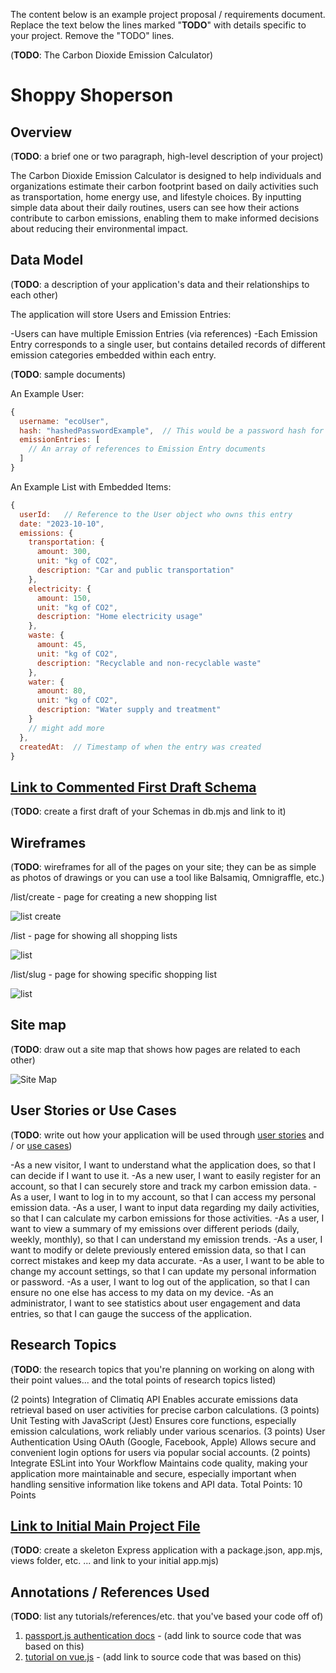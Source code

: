 The content below is an example project proposal / requirements document. Replace the text below the lines marked "__TODO__" with details specific to your project. Remove the "TODO" lines.

(__TODO__: The Carbon Dioxide Emission Calculator)

# Shoppy Shoperson 

## Overview

(__TODO__: a brief one or two paragraph, high-level description of your project)

The Carbon Dioxide Emission Calculator is designed to help individuals and organizations estimate their carbon footprint based on daily activities such as transportation, home energy use, and lifestyle choices. By inputting simple data about their daily routines, users can see how their actions contribute to carbon emissions, enabling them to make informed decisions about reducing their environmental impact.


## Data Model

(__TODO__: a description of your application's data and their relationships to each other) 


The application will store Users and Emission Entries:

-Users can have multiple Emission Entries (via references)
-Each Emission Entry corresponds to a single user, but contains detailed records of different emission categories embedded within each entry.

(__TODO__: sample documents)

An Example User:

```javascript
{
  username: "ecoUser",
  hash: "hashedPasswordExample",  // This would be a password hash for user authentication
  emissionEntries: [
    // An array of references to Emission Entry documents
  ]
}

```

An Example List with Embedded Items:

```javascript
{
  userId:   // Reference to the User object who owns this entry
  date: "2023-10-10",
  emissions: {
    transportation: {
      amount: 300, 
      unit: "kg of CO2", 
      description: "Car and public transportation"
    },
    electricity: {
      amount: 150, 
      unit: "kg of CO2",
      description: "Home electricity usage"
    },
    waste: {
      amount: 45, 
      unit: "kg of CO2",
      description: "Recyclable and non-recyclable waste"
    },
    water: {
      amount: 80, 
      unit: "kg of CO2",
      description: "Water supply and treatment"
    }
    // might add more
  },
  createdAt:  // Timestamp of when the entry was created
}

```


## [Link to Commented First Draft Schema](https://github.com/nyu-csci-ua-0467-001-002-fall-2024/final-project-ns5376/blob/master/db.mjs) 

(__TODO__: create a first draft of your Schemas in db.mjs and link to it)

## Wireframes

(__TODO__: wireframes for all of the pages on your site; they can be as simple as photos of drawings or you can use a tool like Balsamiq, Omnigraffle, etc.)

/list/create - page for creating a new shopping list

![list create](documentation/list-create.png)

/list - page for showing all shopping lists

![list](documentation/list.png)

/list/slug - page for showing specific shopping list

![list](documentation/list-slug.png)

## Site map

(__TODO__: draw out a site map that shows how pages are related to each other)

![Site Map](https://github.com/nyu-csci-ua-0467-001-002-fall-2024/final-project-ns5376/blob/master/documentation/sitemap.jpg)


## User Stories or Use Cases

(__TODO__: write out how your application will be used through [user stories](http://en.wikipedia.org/wiki/User_story#Format) and / or [use cases](https://en.wikipedia.org/wiki/Use_case))

-As a new visitor, I want to understand what the application does, so that I can decide if I want to use it.
-As a new user, I want to easily register for an account, so that I can securely store and track my carbon emission data.
-As a user, I want to log in to my account, so that I can access my personal emission data.
-As a user, I want to input data regarding my daily activities, so that I can calculate my carbon emissions for those activities.
-As a user, I want to view a summary of my emissions over different periods (daily, weekly, monthly), so that I can understand my emission trends.
-As a user, I want to modify or delete previously entered emission data, so that I can correct mistakes and keep my data accurate.
-As a user, I want to be able to change my account settings, so that I can update my personal information or password.
-As a user, I want to log out of the application, so that I can ensure no one else has access to my data on my device.
-As an administrator, I want to see statistics about user engagement and data entries, so that I can gauge the success of the application.

## Research Topics

(__TODO__: the research topics that you're planning on working on along with their point values... and the total points of research topics listed)

(2 points) Integration of Climatiq API
Enables accurate emissions data retrieval based on user activities for precise carbon calculations.
(3 points) Unit Testing with JavaScript (Jest)
Ensures core functions, especially emission calculations, work reliably under various scenarios.
(3 points) User Authentication Using OAuth (Google, Facebook, Apple)
Allows secure and convenient login options for users via popular social accounts.
(2 points) Integrate ESLint into Your Workflow
Maintains code quality, making your application more maintainable and secure, especially important when handling sensitive information like tokens and API data.
Total Points: 10 Points


## [Link to Initial Main Project File](app.mjs) 

(__TODO__: create a skeleton Express application with a package.json, app.mjs, views folder, etc. ... and link to your initial app.mjs)

## Annotations / References Used

(__TODO__: list any tutorials/references/etc. that you've based your code off of)

1. [passport.js authentication docs](http://passportjs.org/docs) - (add link to source code that was based on this)
2. [tutorial on vue.js](https://vuejs.org/v2/guide/) - (add link to source code that was based on this)

